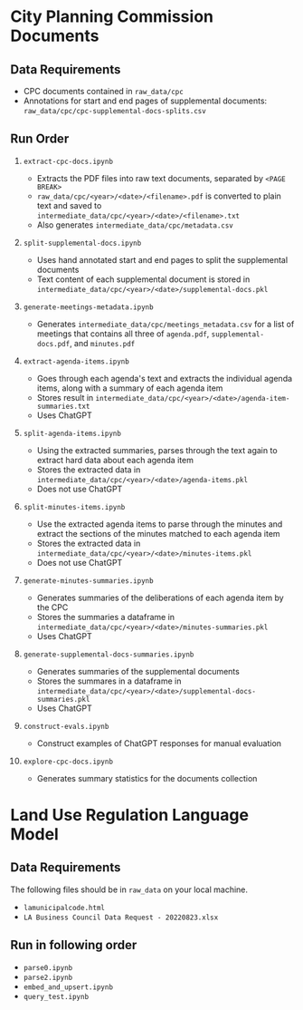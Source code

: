 # City Planning Commission Documents

## Data Requirements

- CPC documents contained in `raw_data/cpc`
- Annotations for start and end pages of supplemental documents: `raw_data/cpc/cpc-supplemental-docs-splits.csv`

## Run Order

1. `extract-cpc-docs.ipynb`
    - Extracts the PDF files into raw text documents, separated by `<PAGE BREAK>`
    - `raw_data/cpc/<year>/<date>/<filename>.pdf` is converted to plain text and saved to `intermediate_data/cpc/<year>/<date>/<filename>.txt`
    - Also generates `intermediate_data/cpc/metadata.csv`

2. `split-supplemental-docs.ipynb`
    - Uses hand annotated start and end pages to split the supplemental documents
    - Text content of each supplemental document is stored in `intermediate_data/cpc/<year>/<date>/supplemental-docs.pkl`

3. `generate-meetings-metadata.ipynb`
    - Generates `intermediate_data/cpc/meetings_metadata.csv` for a list of meetings that contains all three of `agenda.pdf`, `supplemental-docs.pdf`, and `minutes.pdf`
  
4. `extract-agenda-items.ipynb`
    - Goes through each agenda's text and extracts the individual agenda items, along with a summary of each agenda item
    - Stores result in `intermediate_data/cpc/<year>/<date>/agenda-item-summaries.txt`
    - Uses ChatGPT

5. `split-agenda-items.ipynb`
    - Using the extracted summaries, parses through the text again to extract hard data about each agenda item
    - Stores the extracted data in `intermediate_data/cpc/<year>/<date>/agenda-items.pkl`
    - Does not use ChatGPT

6. `split-minutes-items.ipynb`
    - Use the extracted agenda items to parse through the minutes and extract the sections of the minutes matched to each agenda item
    - Stores the extracted data in `intermediate_data/cpc/<year>/<date>/minutes-items.pkl`
    - Does not use ChatGPT

7. `generate-minutes-summaries.ipynb`
    - Generates summaries of the deliberations of each agenda item by the CPC
    - Stores the summaries a dataframe in `intermediate_data/cpc/<year>/<date>/minutes-summaries.pkl`
    - Uses ChatGPT

8. `generate-supplemental-docs-summaries.ipynb`
    - Generates summaries of the supplemental documents
    - Stores the summares in a dataframe in `intermediate_data/cpc/<year>/<date>/supplemental-docs-summaries.pkl`
    - Uses ChatGPT

9. `construct-evals.ipynb`
    - Construct examples of ChatGPT responses for manual evaluation
    
10. `explore-cpc-docs.ipynb`
    - Generates summary statistics for the documents collection 

# Land Use Regulation Language Model

## Data Requirements

The following files should be in `raw_data` on your local machine.

- `lamunicipalcode.html`
- `LA Business Council Data Request - 20220823.xlsx`

## Run in following order
- `parse0.ipynb`
- `parse2.ipynb`
- `embed_and_upsert.ipynb`
- `query_test.ipynb`


